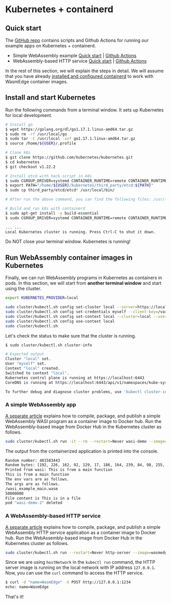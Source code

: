# Kubernetes + containerd

## Quick start

The [GitHub repo](https://github.com/second-state/wasmedge-containers-examples/) contains scripts and Github Actions for running our example apps on Kubernetes + containerd.

* Simple WebAssembly example [Quick start](https://github.com/second-state/wasmedge-containers-examples/blob/main/kubernetes_containerd/README.md) | [Github Actions](https://github.com/second-state/wasmedge-containers-examples/blob/main/.github/workflows/kubernetes-containerd.yml)
* WebAssembly-based HTTP service [Quick start](https://github.com/second-state/wasmedge-containers-examples/blob/main/kubernetes_containerd/http_server/README.md) | [Github Actions](https://github.com/second-state/wasmedge-containers-examples/blob/main/.github/workflows/kubernetes-containerd-server.yml)

In the rest of this section, we will explain the steps in detail.
We will assume that you have already [installed and configured containerd](../cri/containerd.md) to work with WasmEdge container images.

## Install and start Kubernetes

Run the following commands from a terminal window.
It sets up Kubernetes for local development.

```bash
# Install go
$ wget https://golang.org/dl/go1.17.1.linux-amd64.tar.gz
$ sudo rm -rf /usr/local/go
$ sudo tar -C /usr/local -xzf go1.17.1.linux-amd64.tar.gz
$ source /home/${USER}/.profile

# Clone k8s
$ git clone https://github.com/kubernetes/kubernetes.git
$ cd kubernetes
$ git checkout v1.22.2

# Install etcd with hack script in k8s
$ sudo CGROUP_DRIVER=systemd CONTAINER_RUNTIME=remote CONTAINER_RUNTIME_ENDPOINT='unix:///var/run/crio/crio.sock' ./hack/install-etcd.sh
$ export PATH="/home/${USER}/kubernetes/third_party/etcd:${PATH}"
$ sudo cp third_party/etcd/etcd* /usr/local/bin/

# After run the above command, you can find the following files: /usr/local/bin/etcd  /usr/local/bin/etcdctl  /usr/local/bin/etcdutl

# Build and run k8s with containerd
$ sudo apt-get install -y build-essential
$ sudo CGROUP_DRIVER=systemd CONTAINER_RUNTIME=remote CONTAINER_RUNTIME_ENDPOINT='unix:///var/run/crio/crio.sock' ./hack/local-up-cluster.sh

... ...
Local Kubernetes cluster is running. Press Ctrl-C to shut it down.
```
  
Do NOT close your terminal window. Kubernetes is running!

## Run WebAssembly container images in Kubernetes

Finally, we can run WebAssembly programs in Kubernetes as containers in pods.
In this section, we will start from **another terminal window** and start using the cluster.

```bash
export KUBERNETES_PROVIDER=local

sudo cluster/kubectl.sh config set-cluster local --server=https://localhost:6443 --certificate-authority=/var/run/kubernetes/server-ca.crt
sudo cluster/kubectl.sh config set-credentials myself --client-key=/var/run/kubernetes/client-admin.key --client-certificate=/var/run/kubernetes/client-admin.crt
sudo cluster/kubectl.sh config set-context local --cluster=local --user=myself
sudo cluster/kubectl.sh config use-context local
sudo cluster/kubectl.sh
```

Let's check the status to make sure that the cluster is running.

```bash
$ sudo cluster/kubectl.sh cluster-info

# Expected output
Cluster "local" set.
User "myself" set.
Context "local" created.
Switched to context "local".
Kubernetes control plane is running at https://localhost:6443
CoreDNS is running at https://localhost:6443/api/v1/namespaces/kube-system/services/kube-dns:dns/proxy

To further debug and diagnose cluster problems, use 'kubectl cluster-info dump'.
```

### A simple WebAssembly app

[A separate article](../demo/wasi.md) explains how to compile, package, and publish a simple WebAssembly WASI program as a container image to Docker hub.
Run the WebAssembly-based image from Docker Hub in the Kubernetes cluster as follows.

```bash
sudo cluster/kubectl.sh run -it --rm --restart=Never wasi-demo --image=wasmedge/example-wasi:latest --annotations="module.wasm.image/variant=compat-smart" --overrides='{"kind":"Pod", "apiVersion":"v1", "spec": {"hostNetwork": true}}' /wasi_example_main.wasm 50000000
```

The output from the containerized application is printed into the console.

```bash
Random number: 401583443
Random bytes: [192, 226, 162, 92, 129, 17, 186, 164, 239, 84, 98, 255, 209, 79, 51, 227, 103, 83, 253, 31, 78, 239, 33, 218, 68, 208, 91, 56, 37, 200, 32, 12, 106, 101, 241, 78, 161, 16, 240, 158, 42, 24, 29, 121, 78, 19, 157, 185, 32, 162, 95, 214, 175, 46, 170, 100, 212, 33, 27, 190, 139, 121, 121, 222, 230, 125, 251, 21, 210, 246, 215, 127, 176, 224, 38, 184, 201, 74, 76, 133, 233, 129, 48, 239, 106, 164, 190, 29, 118, 71, 79, 203, 92, 71, 68, 96, 33, 240, 228, 62, 45, 196, 149, 21, 23, 143, 169, 163, 136, 206, 214, 244, 26, 194, 25, 101, 8, 236, 247, 5, 164, 117, 40, 220, 52, 217, 92, 179]
Printed from wasi: This is from a main function
This is from a main function
The env vars are as follows.
The args are as follows.
/wasi_example_main.wasm
50000000
File content is This is in a file
pod "wasi-demo-2" deleted
```

### A WebAssembly-based HTTP service

[A separate article](../demo/server.md) explains how to compile, package, and publish a simple WebAssembly HTTP service application as a container image to Docker hub.
Run the WebAssembly-based image from Docker Hub in the Kubernetes cluster as follows.

```bash
sudo cluster/kubectl.sh run --restart=Never http-server --image=wasmedge/example-wasi-http:latest --annotations="module.wasm.image/variant=compat-smart" --overrides='{"kind":"Pod", "apiVersion":"v1", "spec": {"hostNetwork": true}}'
```

Since we are using `hostNetwork` in the `kubectl run` command, the HTTP server image is running on the local network with IP address `127.0.0.1`.
Now, you can use the `curl` command to access the HTTP service.

```bash
$ curl -d "name=WasmEdge" -X POST http://127.0.0.1:1234
echo: name=WasmEdge
```

That's it!
